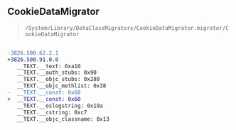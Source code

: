 ## CookieDataMigrator

> `/System/Library/DataClassMigrators/CookieDataMigrator.migrator/CookieDataMigrator`

```diff

-3826.500.62.2.1
+3826.500.91.0.0
   __TEXT.__text: 0xa10
   __TEXT.__auth_stubs: 0x90
   __TEXT.__objc_stubs: 0x280
   __TEXT.__objc_methlist: 0x38
-  __TEXT.__const: 0x68
+  __TEXT.__const: 0x60
   __TEXT.__oslogstring: 0x19a
   __TEXT.__cstring: 0xc7
   __TEXT.__objc_classname: 0x13

```
